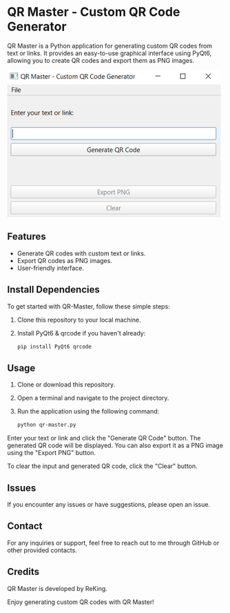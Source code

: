 # QR Master - Custom QR Code Generator

QR Master is a Python application for generating custom QR codes from text or links. It provides an easy-to-use graphical interface using PyQt6, allowing you to create QR codes and export them as PNG images.

![QR Master](https://raw.githubusercontent.com/jumbubly/QR-Master/master/ss.PNG)

## Features

- Generate QR codes with custom text or links.
- Export QR codes as PNG images.
- User-friendly interface.

## Install Dependencies

To get started with QR-Master, follow these simple steps:

1. Clone this repository to your local machine.

2. Install PyQt6 & qrcode if you haven't already:

   ```bash
   pip install PyQt6 qrcode

## Usage

1. Clone or download this repository.

2. Open a terminal and navigate to the project directory.

3. Run the application using the following command:

   ```bash
   python qr-master.py

Enter your text or link and click the "Generate QR Code" button. The generated QR code will be displayed. You can also export it as a PNG image using the "Export PNG" button.

To clear the input and generated QR code, click the "Clear" button.

## Issues

If you encounter any issues or have suggestions, please open an issue.

## Contact

For any inquiries or support, feel free to reach out to me through GitHub or other provided contacts.

## Credits

QR Master is developed by ReKing.

Enjoy generating custom QR codes with QR Master!

